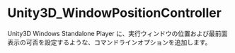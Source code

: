 # Unity3D_WindowPositionController
Unity3D Windows Standalone Player に、実行ウィンドウの位置および最前面表示の可否を設定するような、コマンドラインオプションを追加します。
